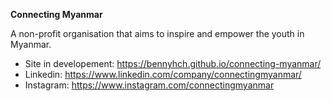 <b>Connecting Myanmar</b>

A non-profit organisation that aims to inspire and empower the youth in Myanmar.


* Site in developement: https://bennyhch.github.io/connecting-myanmar/
* Linkedin: https://www.linkedin.com/company/connectingmyanmar/
* Instagram: https://www.instagram.com/connectingmyanmar
